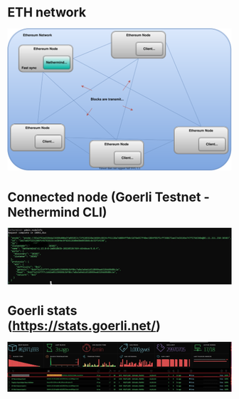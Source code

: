 # ETH network
![ETH network - nodes](./ETH.drawio.svg)

# Connected node (Goerli Testnet - Nethermind CLI)
![Connected node](./node_info.jpg)

# Goerli stats (https://stats.goerli.net/)
![Connected node](./connected_node_stats_goerli.jpg)